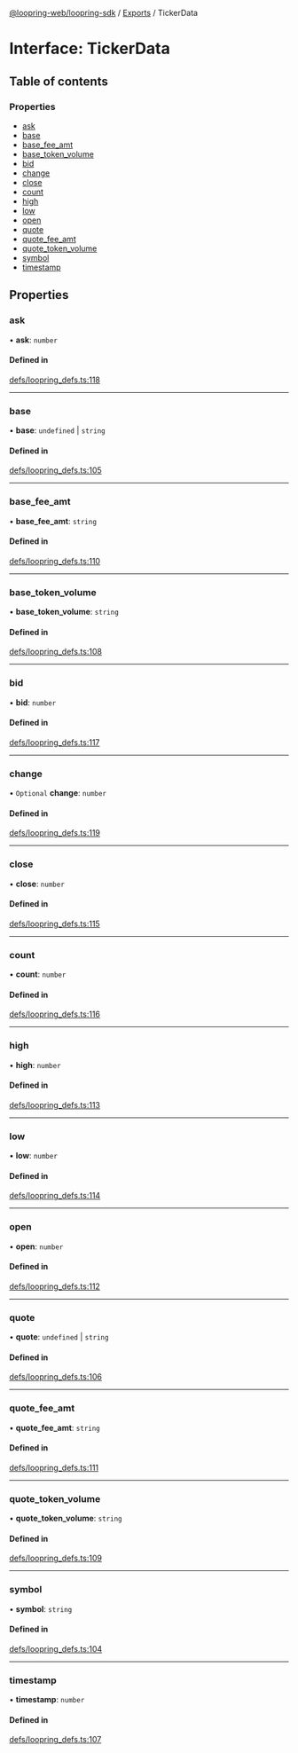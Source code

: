 [@loopring-web/loopring-sdk](../README.md) / [Exports](../modules.md) / TickerData

# Interface: TickerData

## Table of contents

### Properties

- [ask](TickerData.md#ask)
- [base](TickerData.md#base)
- [base\_fee\_amt](TickerData.md#base_fee_amt)
- [base\_token\_volume](TickerData.md#base_token_volume)
- [bid](TickerData.md#bid)
- [change](TickerData.md#change)
- [close](TickerData.md#close)
- [count](TickerData.md#count)
- [high](TickerData.md#high)
- [low](TickerData.md#low)
- [open](TickerData.md#open)
- [quote](TickerData.md#quote)
- [quote\_fee\_amt](TickerData.md#quote_fee_amt)
- [quote\_token\_volume](TickerData.md#quote_token_volume)
- [symbol](TickerData.md#symbol)
- [timestamp](TickerData.md#timestamp)

## Properties

### ask

• **ask**: `number`

#### Defined in

[defs/loopring_defs.ts:118](https://github.com/Loopring/loopring_sdk/blob/6d0be7c/src/defs/loopring_defs.ts#L118)

___

### base

• **base**: `undefined` \| `string`

#### Defined in

[defs/loopring_defs.ts:105](https://github.com/Loopring/loopring_sdk/blob/6d0be7c/src/defs/loopring_defs.ts#L105)

___

### base\_fee\_amt

• **base\_fee\_amt**: `string`

#### Defined in

[defs/loopring_defs.ts:110](https://github.com/Loopring/loopring_sdk/blob/6d0be7c/src/defs/loopring_defs.ts#L110)

___

### base\_token\_volume

• **base\_token\_volume**: `string`

#### Defined in

[defs/loopring_defs.ts:108](https://github.com/Loopring/loopring_sdk/blob/6d0be7c/src/defs/loopring_defs.ts#L108)

___

### bid

• **bid**: `number`

#### Defined in

[defs/loopring_defs.ts:117](https://github.com/Loopring/loopring_sdk/blob/6d0be7c/src/defs/loopring_defs.ts#L117)

___

### change

• `Optional` **change**: `number`

#### Defined in

[defs/loopring_defs.ts:119](https://github.com/Loopring/loopring_sdk/blob/6d0be7c/src/defs/loopring_defs.ts#L119)

___

### close

• **close**: `number`

#### Defined in

[defs/loopring_defs.ts:115](https://github.com/Loopring/loopring_sdk/blob/6d0be7c/src/defs/loopring_defs.ts#L115)

___

### count

• **count**: `number`

#### Defined in

[defs/loopring_defs.ts:116](https://github.com/Loopring/loopring_sdk/blob/6d0be7c/src/defs/loopring_defs.ts#L116)

___

### high

• **high**: `number`

#### Defined in

[defs/loopring_defs.ts:113](https://github.com/Loopring/loopring_sdk/blob/6d0be7c/src/defs/loopring_defs.ts#L113)

___

### low

• **low**: `number`

#### Defined in

[defs/loopring_defs.ts:114](https://github.com/Loopring/loopring_sdk/blob/6d0be7c/src/defs/loopring_defs.ts#L114)

___

### open

• **open**: `number`

#### Defined in

[defs/loopring_defs.ts:112](https://github.com/Loopring/loopring_sdk/blob/6d0be7c/src/defs/loopring_defs.ts#L112)

___

### quote

• **quote**: `undefined` \| `string`

#### Defined in

[defs/loopring_defs.ts:106](https://github.com/Loopring/loopring_sdk/blob/6d0be7c/src/defs/loopring_defs.ts#L106)

___

### quote\_fee\_amt

• **quote\_fee\_amt**: `string`

#### Defined in

[defs/loopring_defs.ts:111](https://github.com/Loopring/loopring_sdk/blob/6d0be7c/src/defs/loopring_defs.ts#L111)

___

### quote\_token\_volume

• **quote\_token\_volume**: `string`

#### Defined in

[defs/loopring_defs.ts:109](https://github.com/Loopring/loopring_sdk/blob/6d0be7c/src/defs/loopring_defs.ts#L109)

___

### symbol

• **symbol**: `string`

#### Defined in

[defs/loopring_defs.ts:104](https://github.com/Loopring/loopring_sdk/blob/6d0be7c/src/defs/loopring_defs.ts#L104)

___

### timestamp

• **timestamp**: `number`

#### Defined in

[defs/loopring_defs.ts:107](https://github.com/Loopring/loopring_sdk/blob/6d0be7c/src/defs/loopring_defs.ts#L107)
